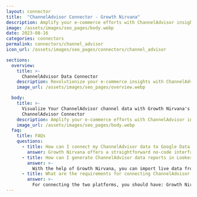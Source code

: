 ```yaml
---
layout: connector
title:  "ChannelAdvisor Connector - Growth Nirvana"
description: Amplify your e-commerce efforts with ChannelAdvisor insights integrated into Looker Studio's analytics environment.
image: /assets/images/seo_pages/body.webp
date: 2023-08-16
categories: connectors
permalink: connectors/channel_advisor
icon_url: /assets/images/seo_pages/connectors/channel_advisor

sections:
  overview:
    title: >-
      ChannelAdvisor Data Connector
    description: Revolutionize your e-commerce insights with ChannelAdvisor integration. Seamlessly merge ChannelAdvisor's sales data with Looker Studio's analytical capabilities, unlocking insights that power e-commerce strategies, marketplace performance, and growth.
    image_url: /assets/images/seo_pages/overview.webp

  body:
    title: >-
      Visualize Your ChannelAdvisor channel data with Growth Nirvana's
      ChannelAdvisor Connector
    description: Amplify your e-commerce efforts with ChannelAdvisor insights integrated into Looker Studio's analytics environment.
    image_url: /assets/images/seo_pages/body.webp
  faq:
    title: FAQs
    questions:
      - title: How can I connect my ChannelAdvisor data to Google Data Studio/Looker Studio?
        answer: Growth Nirvana offers a straightforward no-code interface to connect to ChannelAdvisor data sources.
      - title: How can I generate ChannelAdvisor data reports in Looker Studio?
        answer: >-
          With the help of Growth Nirvana, you can import live data from ChannelAdvisor into Looker Studio. These data can be viewed in charts, tables, and dashboards to generate branded reports that can be shared instantly.
      - title: What are the requirements for connecting ChannelAdvisor and Looker Studio?
        answer: >-
          For connecting the two platforms, you should have: Growth Nirvana Account and ChannelAdvisor Ads Account
---
```

